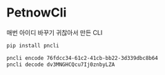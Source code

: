 # PetnowCli

매번 아이디 바꾸기 귀찮아서 만든 CLI

```bash
pip install pncli

pncli encode 76fdcc34-61c2-41cb-bb22-3d339dbc8b64
pncli decode dv3MNGHCQcu7Ij0znbyLZA
```